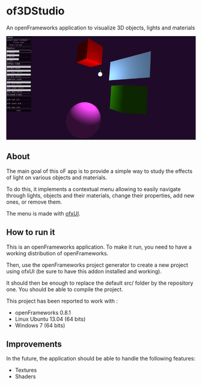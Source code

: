 of3DStudio
==========

An openFrameworks application to visualize 3D objects, lights and materials

![screenshot](https://github.com/Scylardor/of3DStudio/blob/master/screen.png?raw=true "Scene example")


About
-----

The main goal of this oF app is to provide a simple way to study the effects of light on various objects and materials.

To do this, it implements a contextual menu allowing to easily navigate through lights, objects and their materials, change their properties, add new ones, or remove them.

The menu is made with [ofxUI](https://github.com/rezaali/ofxUI).


How to run it
-------------

This is an openFrameworks application. To make it run, you need to have a working distribution of openFrameworks.

Then, use the openFrameworks project generator to create a new project using ofxUI (be sure to have this addon installed and working).

It should then be enough to replace the default src/ folder by the repository one. You should be able to compile the project.

This project has been reported to work with :

* openFrameworks 0.8.1
* Linux Ubuntu 13.04 (64 bits)
* Windows 7 (64 bits)


Improvements
------------

In the future, the application should be able to handle the following features:

* Textures
* Shaders
